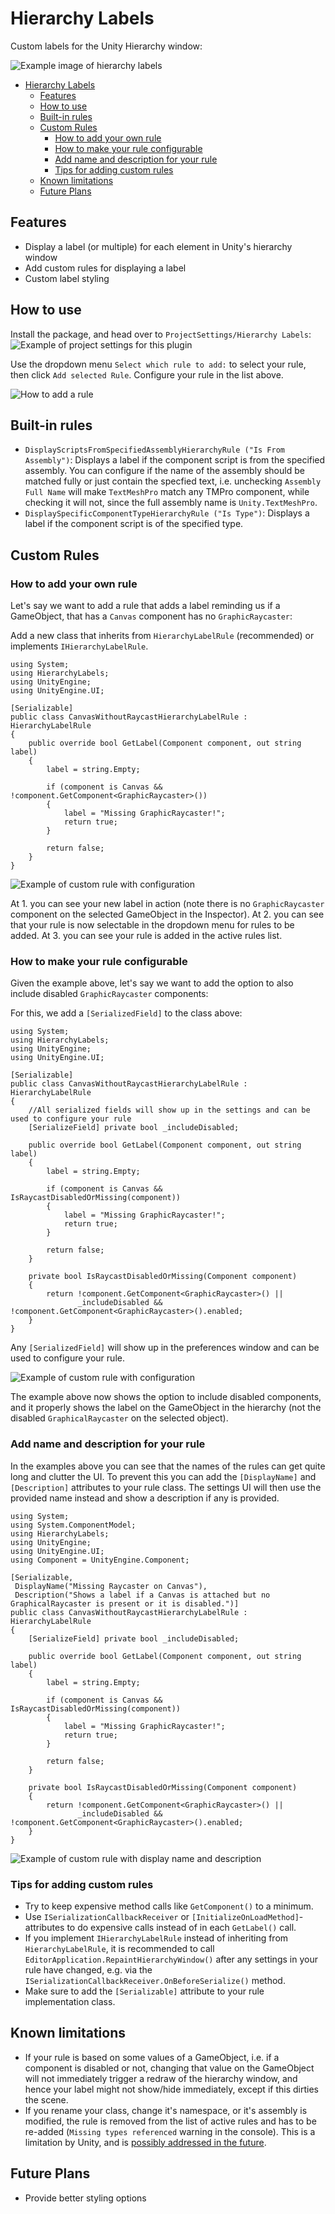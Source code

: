 # Hierarchy Labels

Custom labels for the Unity Hierarchy window:

![Example image of hierarchy labels](Documentation~/HierarchyExample.png)

- [Hierarchy Labels](#hierarchy-labels)
  - [Features](#features)
  - [How to use](#how-to-use)
  - [Built-in rules](#built-in-rules)
  - [Custom Rules](#custom-rules)
    - [How to add your own rule](#how-to-add-your-own-rule)
    - [How to make your rule configurable](#how-to-make-your-rule-configurable)
    - [Add name and description for your rule](#add-name-and-description-for-your-rule)
    - [Tips for adding custom rules](#tips-for-adding-custom-rules)
  - [Known limitations](#known-limitations)
  - [Future Plans](#future-plans)

## Features

- Display a label (or multiple) for each element in Unity's hierarchy window
- Add custom rules for displaying a label
- Custom label styling

## How to use

Install the package, and head over to `ProjectSettings/Hierarchy Labels`:
![Example of project settings for this plugin](Documentation~/SettingsExample.png)

Use the dropdown menu `Select which rule to add:` to select your rule, then click `Add selected Rule`.
Configure your rule in the list above.

![How to add a rule](Documentation~/RuleAdditionExample.png)

## Built-in rules

- `DisplayScriptsFromSpecifiedAssemblyHierarchyRule ("Is From Assembly")`: Displays a label if the component script is from the specified assembly.
You can configure if the name of the assembly should be matched fully or just contain the specfied text, i.e. unchecking `Assembly Full Name` will make `TextMeshPro` match any TMPro component, while checking it will not, since the full assembly name is `Unity.TextMeshPro`.
- `DisplaySpecificComponentTypeHierarchyRule ("Is Type")`:
Displays a label if the component script is of the specified type.

## Custom Rules

### How to add your own rule

Let's say we want to add a rule that adds a label reminding us if a GameObject, that has a `Canvas` component has no `GraphicRaycaster`:

Add a new class that inherits from `HierarchyLabelRule` (recommended) or implements `IHierarchyLabelRule`.

```c-sharp
using System;
using HierarchyLabels;
using UnityEngine;
using UnityEngine.UI;

[Serializable]
public class CanvasWithoutRaycastHierarchyLabelRule : HierarchyLabelRule
{
    public override bool GetLabel(Component component, out string label)
    {
        label = string.Empty;

        if (component is Canvas && !component.GetComponent<GraphicRaycaster>())
        {
            label = "Missing GraphicRaycaster!";
            return true;
        }

        return false;
    }
}
```

![Example of custom rule with configuration](Documentation~/CustomRuleExample1.png)

At 1. you can see your new label in action (note there is no `GraphicRaycaster` component on the selected GameObject in the Inspector).
At 2. you can see that your rule is now selectable in the dropdown menu for rules to be added.
At 3. you can see your rule is added in the active rules list.

### How to make your rule configurable

Given the example above, let's say we want to add the option to also include disabled `GraphicRaycaster` components:

For this, we add a `[SerializedField]` to the class above:

```c-sharp
using System;
using HierarchyLabels;
using UnityEngine;
using UnityEngine.UI;

[Serializable]
public class CanvasWithoutRaycastHierarchyLabelRule : HierarchyLabelRule
{
    //All serialized fields will show up in the settings and can be used to configure your rule
    [SerializeField] private bool _includeDisabled;

    public override bool GetLabel(Component component, out string label)
    {
        label = string.Empty;

        if (component is Canvas && IsRaycastDisabledOrMissing(component))
        {
            label = "Missing GraphicRaycaster!";
            return true;
        }

        return false;
    }

    private bool IsRaycastDisabledOrMissing(Component component)
    {
        return !component.GetComponent<GraphicRaycaster>() ||
               _includeDisabled && !component.GetComponent<GraphicRaycaster>().enabled;
    }
}
```

Any `[SerializedField]` will show up in the preferences window and can be used to configure your rule.

![Example of custom rule with configuration](Documentation~/CustomRuleExample2.png)

The example above now shows the option to include disabled components, and it properly shows the label on the GameObject in the hierarchy (not the disabled `GraphicalRaycaster` on the selected object).

### Add name and description for your rule

In the examples above you can see that the names of the rules can get quite long and clutter the UI. To prevent this you can add the `[DisplayName]` and `[Description]` attributes to your rule class. The settings UI will then use the provided name instead and show a description if any is provided.

```c-sharp
using System;
using System.ComponentModel;
using HierarchyLabels;
using UnityEngine;
using UnityEngine.UI;
using Component = UnityEngine.Component;

[Serializable,
 DisplayName("Missing Raycaster on Canvas"),
 Description("Shows a label if a Canvas is attached but no GraphicalRaycaster is present or it is disabled.")]
public class CanvasWithoutRaycastHierarchyLabelRule : HierarchyLabelRule
{
    [SerializeField] private bool _includeDisabled;

    public override bool GetLabel(Component component, out string label)
    {
        label = string.Empty;

        if (component is Canvas && IsRaycastDisabledOrMissing(component))
        {
            label = "Missing GraphicRaycaster!";
            return true;
        }

        return false;
    }

    private bool IsRaycastDisabledOrMissing(Component component)
    {
        return !component.GetComponent<GraphicRaycaster>() ||
               _includeDisabled && !component.GetComponent<GraphicRaycaster>().enabled;
    }
}
```

![Example of custom rule with display name and description](Documentation~/CustomRuleExample3.png)

### Tips for adding custom rules

- Try to keep expensive method calls like `GetComponent()` to a minimum.
- Use `ISerializationCallbackReceiver` or `[InitializeOnLoadMethod]`-attributes to do expensive calls instead of in each `GetLabel()` call.
- If you implement `IHierarchyLabelRule` instead of inheriting from `HierarchyLabelRule`, it is recommended to call `EditorApplication.RepaintHierarchyWindow()` after any settings in your rule have changed, e.g. via the `ISerializationCallbackReceiver.OnBeforeSerialize()` method.
- Make sure to add the `[Serializable]` attribute to your rule implementation class.

## Known limitations

- If your rule is based on some values of a GameObject, i.e. if a component is disabled or not, changing that value on the GameObject will not immediately trigger a redraw of the hierarchy window, and hence your label might not show/hide immediately, except if this dirties the scene.
- If you rename your class, change it's namespace, or it's assembly is modified, the rule is removed from the list of active rules and has to be re-added (`Missing types referenced` warning in the console). This is a limitation by Unity, and is [possibly addressed in the future]((https://issuetracker.unity3d.com/issues/serializereference-serialized-reference-data-lost-when-the-class-name-is-refactored)).

## Future Plans

- Provide better styling options

